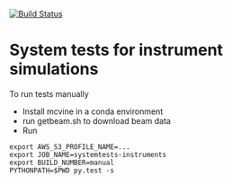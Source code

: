 <!--- [![Build Status](https://travis-ci.org/mcvine/systemtests-instruments.svg?branch=master)](https://travis-ci.org/mcvine/systemtests-instruments) --->

[![Build Status](http://35.168.96.122:8080/buildStatus/icon?job=systemtests-instruments)](http://35.168.96.122:8080/job/systemtests-instruments/)

# System tests for instrument simulations

To run tests manually

* Install mcvine in a conda environment
* run getbeam.sh to download beam data
* Run
```
export AWS_S3_PROFILE_NAME=...
export JOB_NAME=systemtests-instruments
export BUILD_NUMBER=manual
PYTHONPATH=$PWD py.test -s
```

